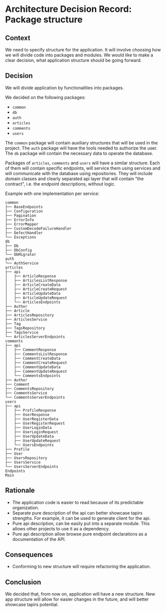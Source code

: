 # Architecture Decision Record: Package structure

## Context

We need to specify structure for the application. 
It will involve choosing how we will divide code into packages and modules. 
We would like to make a clear decision, what application structure should be going forward.

## Decision

We will divide application by functionalities into packages.

We decided on the following packages:
* `common`
* `db`
* `auth`
* `articles`
* `comments`
* `users`

The `common` package will contain auxiliary structures that will be used in the project.
The `auth` package will have the tools needed to authorize the user. 
The `db` package will contain the necessary data to operate the database.

Packages of `articles`, `comments` and `users` will have a similar structure. 
Each of them will contain specific endpoints, will service them using services and will communicate with the database using repositories.
They will include domain classes and clearly separated api layer that will contain "the contract", i.e. the endpoint descriptions, without logic.
  
Example with one implementation per service:

```
common
├── BaseEndpoints
├── Configuration
├── Pagination
├── ErrorInfo
├── ErrorMapper
├── CustomDecodeFailureHandler
├── DefectHandler
└── Exceptions
db
├── Db
├── DbConfig
└── DbMigrator
auth
└── AuthService
articles
├── api
│   ├── ArticleResponse
│   ├── ArticlesListResponse
│   ├── ArticleCreateData
│   ├── ArticleCreateRequest
│   ├── ArticleUpdateData
│   ├── ArticleUpdateRequest
│   └── ArticlesEndpoints
├── Author
├── Article
├── ArticlesRepository
├── ArticlesService
├── Tag
├── TagsRepository
├── TagsService
└── ArticlesServerEndpoints
comments
├── api
│   ├── CommentResponse
│   ├── CommentsListResponse
│   ├── CommentCreateData
│   ├── CommentCreateRequest
│   ├── CommentUpdateData
│   ├── CommentUpdateRequest
│   └── CommentsEndpoints
├── Author
├── Comment
├── CommentsRepository
├── CommentsService
└── CommentsServerEndpoints
users
├── api
│   ├── ProfileResponse
│   ├── UserResponse
│   ├── UserRegisterData
│   ├── UserRegisterRequest
│   ├── UserLoginData
│   ├── UserLoginRequest
│   ├── UserUpdateData
│   ├── UserUpdateRequest
│   └── UsersEndpoints
├── Profile
├── User
├── UsersRepository
├── UsersService
└── UsersServerEndpoints
Endpoints
Main
```


## Rationale

* The application code is easier to read because of its predictable organization.
* Separate pure description of the api can better showcase tapirs strengths. For example, it can be used to generate client for the api.
* Pure api description, can be easily put into a separate module. This allows other projects to use it as a dependency.
* Pure api description allow browse pure endpoint declarations as a documentation of the API.

## Consequences

* Conforming to new structure will require refactoring the application.

## Conclusion

We decided that, from now on, application will have a new structure. 
New app structure will allow for easier changes in the future, and will better showcase tapirs potential.